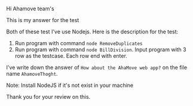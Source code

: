 Hi Ahamove team's

This is my answer for the test

Both of these test I've use Nodejs. Here is the description for the test:

1. Run program with command `node RemoveDuplicates`
2. Run program with command `node BillDivision`. Input program with 3 row as the testcase. Each row end with enter.

I've write down the answer of `How about the AhaMove web app?` on the file name `AhamoveThoght`.

Note: Install NodeJS if it's not exist in your machine

Thank you for your review on this.
